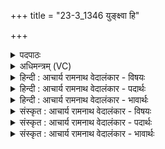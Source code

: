 +++
title = "23-3_1346 युङ्क्ष्वा हि"

+++
<details><summary>पदपाठः</summary>

युङ्क्ष्व꣢। हि। के꣣शि꣡ना꣢। हरी꣢꣯इ꣡ति꣢। वृ꣡ष꣢꣯णा। क꣣क्ष्यप्रा꣢। क꣣क्ष्य। प्रा꣢। अ꣡थ꣢꣯। नः꣣। इन्द्र। सोमपाः। सोम। पाः। गिरा꣢म्। उ꣡प꣢꣯श्रुतिम्। उ꣡प꣢꣯। श्रु꣣तिम्। चर। १३४६।
</details>

<details><summary>अधिमन्त्रम् (VC)</summary>

- इन्द्रः
- मधुच्छन्दा वैश्वामित्रः
- अनुष्टुप्
- गान्धारः
</details>

<details><summary>हिन्दी : आचार्य रामनाथ वेदालंकार - विषयः</summary>

अगले मन्त्र में परमेश्वर से प्रार्थना की गयी है।
</details>

<details><summary>हिन्दी : आचार्य रामनाथ वेदालंकार - पदार्थः</summary>

पदार्थान्वयभाषाः -  हे (सोमपाः) सौम्य गुणों के रक्षक (इन्द्र) परमात्मन् ! जैसे आप (केशिना) सूर्य-किरणों से युक्त, (वृषणा) बलवान् (कक्ष्यप्रा) अपनी-अपनी भ्रमण-कक्षा में वेग से गति करते हुए (हरी) परस्पर आकर्षण से युक्त चन्द्रमा और भूमण्डल को आपस में जोड़ते हो, वैसे ही (केशिना) जीवात्मा के प्रकाश से युक्त, (कक्ष्यप्रा) अपने-अपने विषय की कक्षा में चलते हुए (हरी) ज्ञानेन्द्रिय-कर्मेन्द्रिय रूप घोड़ों को (युङ्क्ष्व) परस्पर सहयोगवाला करो। (अथ) इस प्रकार (नः) हमारी (गिराम्) सब प्रार्थना-वाणियों की (उपश्रुतिम्) सुनवाई (चर) करो ॥३॥ यहाँ श्लिष्ट वाचकलुप्तोपमा अलङ्कार है ॥३॥
</details>

<details><summary>हिन्दी : आचार्य रामनाथ वेदालंकार - भावार्थः</summary>

भावार्थभाषाः -  जैसे भूलोक और चन्द्रलोक एक-दूसरे के साथ सामञ्जस्य से वर्तमान हुए सूर्य का परिभ्रमण करते हैं, वैसे ही ज्ञानेन्द्रियाँ और कर्मेन्द्रियाँ आपस के सहयोग से मनुष्य का जीवन सञ्चालित करती हैं ॥३॥ इस खण्ड में अध्यात्म और राष्ट्र का विषय वर्णित होने से इस खण्ड की पूर्व खण्ड के साथ सङ्गति है ॥ दशम अध्याय में द्वादश खण्ड समाप्त ॥ दशम अध्याय समाप्त॥ पञ्चम प्रपाठक में द्वितीय अर्ध समाप्त ॥
</details>

<details><summary>संस्कृत : आचार्य रामनाथ वेदालंकार - विषयः</summary>

अथ परमेश्वरं प्रार्थयते।
</details>

<details><summary>संस्कृत : आचार्य रामनाथ वेदालंकार - पदार्थः</summary>

पदार्थान्वयभाषाः -  हे (सोमपाः) सौम्यगुणानाम् रक्षक (इन्द्र) परमात्मन् ! यथा त्वम् (केशिना) केशिनौ सूर्यरश्मियुक्तौ। [केशी केशा रश्मयस्तैस्तद्वान् भवति। निरु० १२।२५।] (वृषणा) वृषणौ बलवन्तौ, (कक्ष्यप्रा) कक्ष्यप्रौ स्वस्वभ्रमणकक्षामनुधावमानौ। [कक्ष्यां सूर्यपरिभ्रमणमार्गं प्रवेते गच्छतः यौ तौ।] (हरी) परस्पराकर्षणयुक्तौ चन्द्रभूगोलौ परस्परं योजयसि, तथैव (केशिना) जीवात्मप्रकाशयुक्तौ (वृषणा) बलवन्तौ कक्ष्यप्रा स्वस्वविषयकक्षामनुधावमानौ (हरी) ज्ञानेन्द्रियकर्मेन्द्रियरूपौ अश्वौ (युङ्क्ष्व) परस्परं सहयोगिनौ कुरु। (अथ) एवं च (नः) अस्माकम् (गिराम्) सर्वासां प्रार्थनावाचाम् (उपश्रुतिम्) श्रवणम्, पूर्तिम् (चर) कुरु ॥३॥२ अत्र श्लिष्टो वाचकलुप्तोपमालङ्कारः ॥३॥
</details>

<details><summary>संस्कृत : आचार्य रामनाथ वेदालंकार - भावार्थः</summary>

भावार्थभाषाः -  यथा भूलोकचन्द्रलोकौ परस्परं सामञ्जस्येन वर्तमानौ सूर्यं परितो भ्रमतस्तथैव ज्ञानेन्द्रियकर्मेन्द्रिये पारस्परिकसहयोगेन मनुष्यस्य जीवनं सञ्चालयतः ॥३॥ अस्मिन् खण्डेऽध्यात्मविषयस्य राष्ट्रविषयस्य च वर्णनादेतत्खण्डस्य पूर्वखण्डेन संगतिर्वेद्या ॥ इति बरेलीमण्डलान्तर्गतफरीदपुरवास्तव्यश्रीमद्गोपालराम-भगवतीदेवी तनयेन हरिद्वारीयगुरुकुलकाङ्गड़ी-विश्वविद्यालयेऽधीतविद्येन विद्यामार्तण्डेन आचार्यरामनाथवेदालङ्कारेण महर्षिदयानन्द सरस्वतीस्वामिकृतवेदभाष्यशैलीमनुसृत्य विरचिते संस्कृतार्यभाषाभ्यां समन्विते सुप्रमाणयुक्ते सामवेदभाष्ये उत्तरार्चिके पञ्चमः प्रपाठकः समाप्तिमगात् ॥
</details>